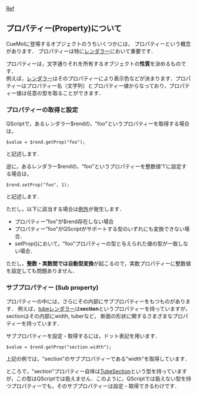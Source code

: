 [Ref](../../Ref)
## プロパティー(Property)について
CueMolに登場するオブジェクトのうちいくつかには，
プロパティーという概念があります．
プロパティーは特に[レンダラー](../../Ref/Renderer)において重要です．

プロパティーは，文字通りそれを所有するオブジェクトの**性質**を決めるものです．<br />
例えば，[レンダラー](../../Ref/Renderer)はそのプロパティーにより表示色などが決まります．プロパティーはプロパティー名（文字列）とプロパティー値からなっており，プロパティー値は任意の型を取ることができます．

### プロパティーの取得と設定
QScriptで，あるレンダラー$rendの，"foo"というプロパティーを取得する場合は，
```
$value = $rend.getProp("foo");
```
と記述します．

逆に，あるレンダラー$rendの，"foo"というプロパティーを整数値'1'に設定する場合は，
```
$rend.setProp("foo", 1);
```
と記述します．

ただし，以下に該当する場合は[例外](../../Ref/Exception)が発生します．

* プロパティー"foo"が$rend存在しない場合
* プロパティー"foo"がQScriptがサポートする型のいずれにも変換できない場合．
* setProp()において，"foo"プロパティーの型と与えられた値の型が一致しない場合．

ただし，**整数・実数間では自動型変換**が起こるので，実数プロパティーに整数値を設定しても問題ありません．

### サブプロパティー (Sub property)
プロパティーの中には，さらにその内部にサブプロパティーをもつものがあります．
例えば，[tubeレンダラー](../../Ref/molvis/TubeRenderer)は**section**というプロパティーを持っていますが，sectionはその内部にwidth, tuberなど，
断面の形状に関するさまざまなプロパティーを持っています．

サブプロパティーを設定・取得するには，ドット表記を用います．
```
$value = $rend.getProp("section.width");
```
上記の例では，"section"のサブプロパティーである"width"を取得しています．

ところで，"section"プロパティー自体は[TubeSection](../../Ref/molvis/TubeSection)という型を持っていますが，この型はQScriptでは扱えません．このように，QScriptでは扱えない型を持つプロパティーでも，そのサブプロパティーは設定・取得できるわけです．